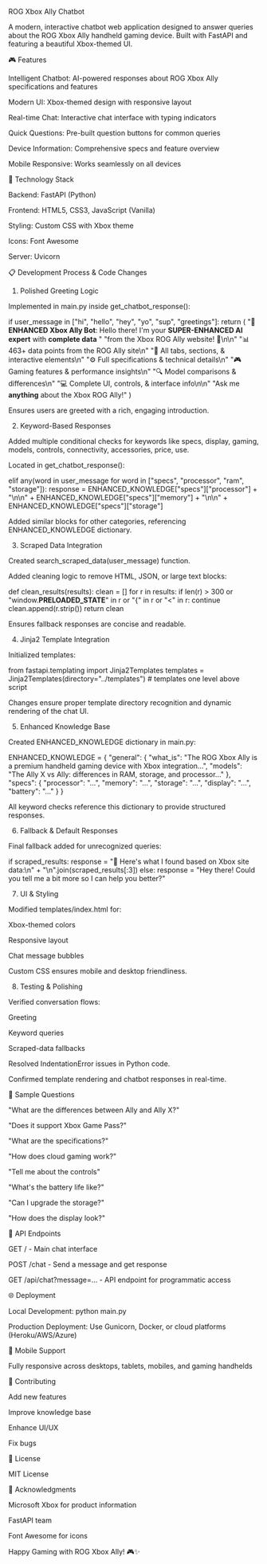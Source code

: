 ROG Xbox Ally Chatbot

A modern, interactive chatbot web application designed to answer queries about the ROG Xbox Ally handheld gaming device. Built with FastAPI and featuring a beautiful Xbox-themed UI.

🎮 Features

Intelligent Chatbot: AI-powered responses about ROG Xbox Ally specifications and features

Modern UI: Xbox-themed design with responsive layout

Real-time Chat: Interactive chat interface with typing indicators

Quick Questions: Pre-built question buttons for common queries

Device Information: Comprehensive specs and feature overview

Mobile Responsive: Works seamlessly on all devices

🚀 Technology Stack

Backend: FastAPI (Python)

Frontend: HTML5, CSS3, JavaScript (Vanilla)

Styling: Custom CSS with Xbox theme

Icons: Font Awesome

Server: Uvicorn

📋 Development Process & Code Changes
1. Polished Greeting Logic

Implemented in main.py inside get_chatbot_response():

if user_message in ["hi", "hello", "hey", "yo", "sup", "greetings"]:
    return (
        "🤖 **ENHANCED Xbox Ally Bot**: Hello there! I'm your **SUPER-ENHANCED AI expert** with **complete data** "
        "from the Xbox ROG Ally website! 🚀\n\n"
        "📊 463+ data points from the ROG Ally site\n"
        "🎯 All tabs, sections, & interactive elements\n"
        "⚙️ Full specifications & technical details\n"
        "🎮 Gaming features & performance insights\n"
        "🔍 Model comparisons & differences\n"
        "💻 Complete UI, controls, & interface info\n\n"
        "Ask me **anything** about the Xbox ROG Ally!"
    )


Ensures users are greeted with a rich, engaging introduction.

2. Keyword-Based Responses

Added multiple conditional checks for keywords like specs, display, gaming, models, controls, connectivity, accessories, price, use.

Located in get_chatbot_response():

elif any(word in user_message for word in ["specs", "processor", "ram", "storage"]):
    response = ENHANCED_KNOWLEDGE["specs"]["processor"] + "\n\n" + ENHANCED_KNOWLEDGE["specs"]["memory"] + "\n\n" + ENHANCED_KNOWLEDGE["specs"]["storage"]


Added similar blocks for other categories, referencing ENHANCED_KNOWLEDGE dictionary.

3. Scraped Data Integration

Created search_scraped_data(user_message) function.

Added cleaning logic to remove HTML, JSON, or large text blocks:

def clean_results(results):
    clean = []
    for r in results:
        if len(r) > 300 or "window.__PRELOADED_STATE__" in r or "{" in r or "<" in r:
            continue
        clean.append(r.strip())
    return clean


Ensures fallback responses are concise and readable.

4. Jinja2 Template Integration

Initialized templates:

from fastapi.templating import Jinja2Templates
templates = Jinja2Templates(directory="../templates")  # templates one level above script


Changes ensure proper template directory recognition and dynamic rendering of the chat UI.

5. Enhanced Knowledge Base

Created ENHANCED_KNOWLEDGE dictionary in main.py:

ENHANCED_KNOWLEDGE = {
    "general": {
        "what_is": "The ROG Xbox Ally is a premium handheld gaming device with Xbox integration...",
        "models": "The Ally X vs Ally: differences in RAM, storage, and processor..."
    },
    "specs": {
        "processor": "...",
        "memory": "...",
        "storage": "...",
        "display": "...",
        "battery": "..."
    }
}


All keyword checks reference this dictionary to provide structured responses.

6. Fallback & Default Responses

Final fallback added for unrecognized queries:

if scraped_results:
    response = "📖 Here's what I found based on Xbox site data:\n" + "\n".join(scraped_results[:3])
else:
    response = "Hey there! Could you tell me a bit more so I can help you better?"

7. UI & Styling

Modified templates/index.html for:

Xbox-themed colors

Responsive layout

Chat message bubbles

Custom CSS ensures mobile and desktop friendliness.

8. Testing & Polishing

Verified conversation flows:

Greeting

Keyword queries

Scraped-data fallbacks

Resolved IndentationError issues in Python code.

Confirmed template rendering and chatbot responses in real-time.

💬 Sample Questions

"What are the differences between Ally and Ally X?"

"Does it support Xbox Game Pass?"

"What are the specifications?"

"How does cloud gaming work?"

"Tell me about the controls"

"What's the battery life like?"

"Can I upgrade the storage?"

"How does the display look?"

🔧 API Endpoints

GET / - Main chat interface

POST /chat - Send a message and get response

GET /api/chat?message=... - API endpoint for programmatic access

🌐 Deployment

Local Development: python main.py

Production Deployment: Use Gunicorn, Docker, or cloud platforms (Heroku/AWS/Azure)

📱 Mobile Support

Fully responsive across desktops, tablets, mobiles, and gaming handhelds

🤝 Contributing

Add new features

Improve knowledge base

Enhance UI/UX

Fix bugs

📄 License

MIT License

🙏 Acknowledgments

Microsoft Xbox for product information

FastAPI team

Font Awesome for icons

Happy Gaming with ROG Xbox Ally! 🎮✨